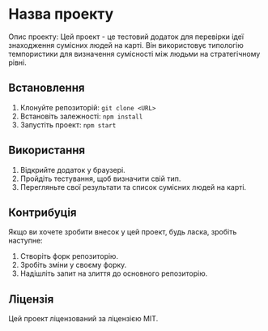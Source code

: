 # Назва проекту

Опис проекту: Цей проект - це тестовий додаток для перевірки ідеї знаходження сумісних людей на карті. Він використовує типологію темпористики для визначення сумісності між людьми на стратегічному рівні.

## Встановлення

1. Клонуйте репозиторій: `git clone <URL>`
2. Встановіть залежності: `npm install`
3. Запустіть проект: `npm start`

## Використання

1. Відкрийте додаток у браузері.
2. Пройдіть тестування, щоб визначити свій тип.
3. Перегляньте свої результати та список сумісних людей на карті.

## Контрибуція

Якщо ви хочете зробити внесок у цей проект, будь ласка, зробіть наступне:

1. Створіть форк репозиторію.
2. Зробіть зміни у своєму форку.
3. Надішліть запит на злиття до основного репозиторію.

## Ліцензія

Цей проект ліцензований за ліцензією MIT.
